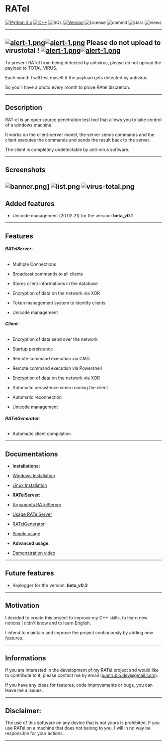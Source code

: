 
  

# RATel


[![Python 3.x](https://img.shields.io/badge/Language-Python3-blue.svg)](https://www.python.org/)  [![C++](https://img.shields.io/badge/Language-C++-ff69b4.svg)](https://www.cplusplus.com/) ![SQL](https://img.shields.io/badge/Language-SQL-grey.svg) [![Version](https://img.shields.io/badge/Version-Beta-green.svg)](https://github.com/FrenchCisco/RATel) ![License](https://img.shields.io/badge/License-MIT-green.svg) ![commit](https://img.shields.io/github/commit-activity/m/FrenchCisco/ratel) ![stars]( https://img.shields.io/github/stars/frenchcisco/ratel?style=social) ![views](https://visitor-badge.laobi.icu/badge?page_id=FrenchCisco.RATel&title=Visitor)

  

---

  

## [![alert-1.png](https://i.postimg.cc/kXryfM9b/alert-1.png)](https://postimg.cc/RqRf0BWS)[![alert-1.png](https://i.postimg.cc/kXryfM9b/alert-1.png)](https://postimg.cc/RqRf0BWS) Please do not upload to virustotal ! [![alert-1.png](https://i.postimg.cc/kXryfM9b/alert-1.png)](https://postimg.cc/RqRf0BWS)[![alert-1.png](https://i.postimg.cc/kXryfM9b/alert-1.png)](https://postimg.cc/RqRf0BWS)

  
  

To prevent RATel from being detected by antivirus, please do not upload the payload to TOTAL VIRUS.

Each month I will test myself if the payload gets detected by antivirus.

So you’ll have a photo every month to prove RAtel discretion.

  

---

  

## Description

  

RAT-el is an open source penetration test tool that allows you to take control of a windows machine.

It works on the client-server model, the server sends commands and the client executes the commands and sends the result back to the server.

The client is completely undetectable by anti-virus software.

  

---

  

## Screenshots

![banner.png](https://i.postimg.cc/850fJZp6/banner.png)]
![list.png](https://i.postimg.cc/v8CXCzrT/list.png)
![virus-total.png](https://i.postimg.cc/C1zgvgDz/virus-total.png)
---

## Added features  
  - Unicode management (20.02.21) for the version: **beta_v0.1**
  
 ---

## Features

  

###### **RATelServer**:

- Multiple Connections

- Broadcast commands to all clients

- Stores client informations in the database

- Encryption of data on the network via XOR

- Token management system to identify clients

- Unicode management
  

###### **Client**:

- Encryption of data send over the network

- Startup persistence

- Remote command execution via CMD

- Remote command execution via Powershell

- Encryption of data on the network via XOR

- Automatic persistence when running the client

- Automatic reconnection

- Unicode management
  

###### **RATelGenerator**:

- Automatic client compilation

---
  

## Documentations

-  **Installations:**

-  [Windows Installation](https://github.com/FrenchCisco/RATel/wiki/Windows-Installation-Tutorial)

-  [Linux Installation](https://github.com/FrenchCisco/RATel/wiki/Linux-Installation-Tutorial)

-  **RATelServer:**

-  [Arguments RATelServer](https://github.com/FrenchCisco/RATel/wiki/Documentation-RATelServer-Argument)

-  [Usage RATelServer](https://github.com/FrenchCisco/RATel/wiki/Usage--RATelServer)

-  [RATelGenerator](https://github.com/FrenchCisco/RATel/wiki/Usage-RATelGenerator)

-  [Simple usage](https://github.com/FrenchCisco/RATel/wiki/Simple-usage)

-  **Advanced usage:**

-  [Demonstration video](https://www.youtube.com/watch?v=71Cs0qb9B-Y)

---

## Future features 

- Keylogger for the version: **beta_v0.2**

---
  

## Motivation

I decided to create this project to improve my C++ skills, to learn new notions I didn't know and to learn English.

I intend to maintain and improve the project continuously by adding new features.

  

---

  

## Informations

If you are interested in the development of my RATel project and would like to contribute to it, please contact me by email (juanrubio.dev@gmail.com).

If you have any ideas for features, code improvements or bugs, you can leave me a issues.

  

---

  

## Disclaimer:

The use of this software on any device that is not yours is prohibited. If you use RATel on a machine that does not belong to you, I will in no way be responsible for your actions.

  

---